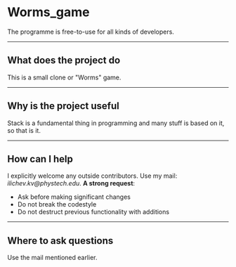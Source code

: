 # Worms_game

The programme is free-to-use for all kinds of developers.
***
## What does the project do

This is a small clone or "Worms" game.

***
## Why is the project useful

Stack is a fundamental thing in programming and many stuff is based on it, so that is it.

***
## How can I help
I explicitly welcome any outside contributors. Use my mail: _ilichev.kv@phystech.edu_.
__A strong request__:
* Ask before making significant changes
* Do not break the codestyle
* Do not destruct previous functionality with additions

***
## Where to ask questions
Use the mail mentioned earlier.
